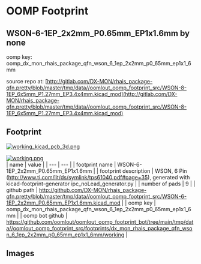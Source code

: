 # OOMP Footprint  
## WSON-6-1EP_2x2mm_P0.65mm_EP1x1.6mm  by none  
  
oomp key: oomp_dx_mon_rhais_package_qfn_wson_6_1ep_2x2mm_p0_65mm_ep1x1_6mm  
  
source repo at: [http://gitlab.com/DX-MON/rhais_package-qfn.pretty/blob/master/tmp/data//oomlout_oomp_footprint_src/WSON-8-1EP_6x5mm_P1.27mm_EP3.4x4mm.kicad_mod](http://gitlab.com/DX-MON/rhais_package-qfn.pretty/blob/master/tmp/data//oomlout_oomp_footprint_src/WSON-8-1EP_6x5mm_P1.27mm_EP3.4x4mm.kicad_mod)  
## Footprint  
  
[![working_kicad_pcb_3d.png](working_kicad_pcb_3d_600.png)](working_kicad_pcb_3d.png)  
  
[![working.png](working_600.png)](working.png)  
| name | value | 
| --- | --- | 
| footprint name | WSON-6-1EP_2x2mm_P0.65mm_EP1x1.6mm | 
| footprint description | WSON, 6 Pin (http://www.ti.com/lit/ds/symlink/tps61040.pdf#page=35), generated with kicad-footprint-generator ipc_noLead_generator.py | 
| number of pads | 9 | 
| github path | http://github.com/DX-MON/rhais_package-qfn.pretty/blob/master/tmp/data//oomlout_oomp_footprint_src/WSON-6-1EP_2x2mm_P0.65mm_EP1x1.6mm.kicad_mod | 
| oomp key | oomp_dx_mon_rhais_package_qfn_wson_6_1ep_2x2mm_p0_65mm_ep1x1_6mm | 
| oomp bot github | https://github.com/oomlout/oomlout_oomp_footprint_bot/tree/main/tmp/data//oomlout_oomp_footprint_src/footprints/dx_mon_rhais_package_qfn_wson_6_1ep_2x2mm_p0_65mm_ep1x1_6mm/working | 
## Images  

